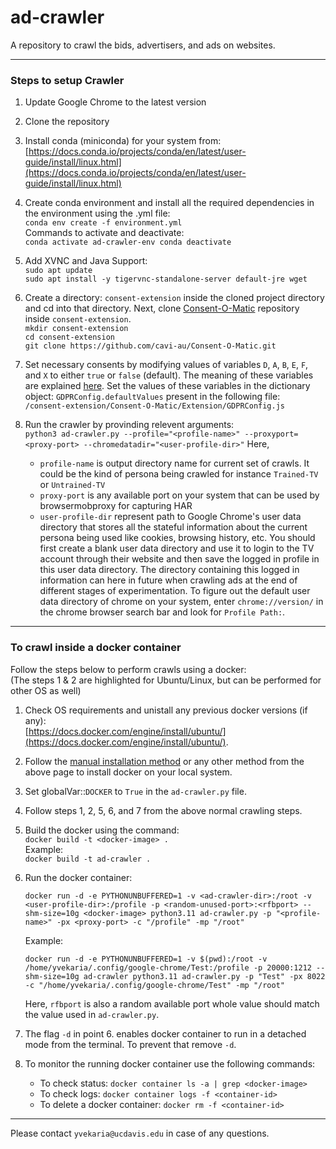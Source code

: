 # ad-crawler
A repository to crawl the bids, advertisers, and ads on websites.

<hr />

### Steps to setup Crawler


1. Update Google Chrome to the latest version

2. Clone the repository

3. Install conda (miniconda) for your system from:<br>
   [https://docs.conda.io/projects/conda/en/latest/user-guide/install/linux.html](https://docs.conda.io/projects/conda/en/latest/user-guide/install/linux.html)

4. Create conda environment and install all the required dependencies in the environment using the .yml file:<br>
   `
   conda env create -f environment.yml
   `<br>
   Commands to activate and deactivate:<br>
   `
   conda activate ad-crawler-env
   conda deactivate
   `

5. Add XVNC and Java Support: <br>
   `
   sudo apt update
   `<br>
   `
   sudo apt install -y tigervnc-standalone-server default-jre wget
   ` <br>

6. Create a directory: `consent-extension` inside the cloned project directory and cd into that directory. Next, clone [Consent-O-Matic](https://github.com/cavi-au/Consent-O-Matic) repository inside `consent-extension`.<br>
   `
   mkdir consent-extension
   `<br>
   `
   cd consent-extension
   `<br>
   `
   git clone https://github.com/cavi-au/Consent-O-Matic.git
   `

7. Set necessary consents by modifying values of variables `D`, `A`, `B`, `E`, `F`, and `X` to either `true` or `false` (default). The meaning of these variables are explained [here](https://github.com/cavi-au/Consent-O-Matic#consent-categories). Set the values of these variables in the dictionary object: `GDPRConfig.defaultValues` present in the following file:<br>
   `
   /consent-extension/Consent-O-Matic/Extension/GDPRConfig.js
   `
   
8. Run the crawler by provinding relevent arguments:<br>
   `
   python3 ad-crawler.py --profile="<profile-name>" --proxyport=<proxy-port> --chromedatadir="<user-profile-dir>"
   `
   Here,
   - `profile-name` is output directory name for current set of crawls. It could be the kind of persona being crawled for instance `Trained-TV` or `Untrained-TV`
   - `proxy-port` is any available port on your system that can be used by browsermobproxy for capturing HAR
   - `user-profile-dir` represent path to Google Chrome's user data directory that stores all the stateful information about the current persona being used like cookies, browsing history, etc. You should first create a blank user data directory and use it to login to the TV account through their website and then save the logged in profile in this user data directory. The directory containing this logged in information can here in future when crawling ads at the end of different stages of experimentation. To figure out the default user data directory of chrome on your system, enter `chrome://version/` in the chrome browser search bar and look for `Profile Path:`.

<hr />

### To crawl inside a docker container

Follow the steps below to perform crawls using a docker:<br>
(The steps 1 & 2 are highlighted for Ubuntu/Linux, but can be performed for other OS as well)

1. Check OS requirements and unistall any previous docker versions (if any):<br> 
   [https://docs.docker.com/engine/install/ubuntu/](https://docs.docker.com/engine/install/ubuntu/).

2. Follow the [manual installation method](https://docs.docker.com/engine/install/ubuntu/#install-from-a-package) or any other method from the above page to install docker on your local system.

3. Set globalVar::`DOCKER` to `True` in the `ad-crawler.py` file.

4. Follow steps 1, 2, 5, 6, and 7 from the above normal crawling steps.

5. Build the docker using the command:<br>
   `docker build -t <docker-image> .`<br>
   Example:<br>
   `docker build -t ad-crawler .`

7. Run the docker container:<br>
   ```
   docker run -d -e PYTHONUNBUFFERED=1 -v <ad-crawler-dir>:/root -v <user-profile-dir>:/profile -p <random-unused-port>:<rfbport> --shm-size=10g <docker-image> python3.11 ad-crawler.py -p "<profile-name>" -px <proxy-port> -c "/profile" -mp "/root"
   ```
   Example:<br>
   ```
   docker run -d -e PYTHONUNBUFFERED=1 -v $(pwd):/root -v /home/yvekaria/.config/google-chrome/Test:/profile -p 20000:1212 --shm-size=10g ad-crawler python3.11 ad-crawler.py -p "Test" -px 8022 -c "/home/yvekaria/.config/google-chrome/Test" -mp "/root"
   ```
   Here, `rfbport` is also a random available port whole value should match the value used in `ad-crawler.py`.

9. The flag `-d` in point 6. enables docker container to run in a detached mode from the terminal. To prevent that remove `-d`.

10. To monitor the running docker container use the following commands:<br>
      - To check status: `docker container ls -a | grep <docker-image>`<br>
      - To check logs: `docker container logs -f <container-id>`<br>
      - To delete a docker container: `docker rm -f <container-id>`<br>

<hr />

Please contact `yvekaria@ucdavis.edu` in case of any questions.
